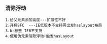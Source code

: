 ### 清除浮动

```
1.给父元素添加高度---扩展性不好
2.开启BFC  ---IE低版本不支持需出发haslayout布局
3.br标签 IE6不支持
4.使用伪元素清除浮动+触发hasLayout
```

